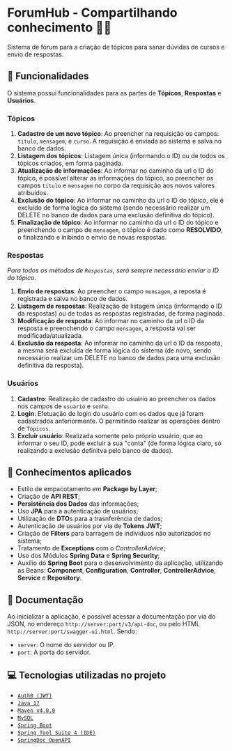 # ForumHub - Compartilhando conhecimento 💬📢
Sistema de fórum para a criação de tópicos para sanar dúvidas de cursos e envio de respostas.

## 🔨 Funcionalidades
O sistema possui funcionalidades para as partes de **Tópicos**, **Respostas** e **Usuários**.

### Tópicos
1. **Cadastro de um novo tópico**: Ao preencher na requisição os campos: `titulo`, `mensagem`, e `curso`. A requisição é enviada ao sistema e salva no banco de dados.
2. **Listagem dos tópicos**: Listagem única (informando o ID) ou de todos os tópicos criados, em forma paginada.
3. **Atualização de informações**: Ao informar no caminho da url o ID do tópico, é possível alterar as informações do tópico, ao preencher os campos `titulo` e `mensagem` no corpo da requisição aos novos valores atribuídos.
4. **Exclusão do tópico**: Ao informar no caminho da url o ID do tópico, ele é excluído de forma lógica do sistema (sendo necessário realizar um DELETE no banco de dados para uma exclusão definitiva do tópico).
5. **Finalização de tópico**: Ao informar no caminho da url o ID do tópico e preenchendo o campo de `mensagem`, o tópico é dado como **RESOLVIDO**, o finalizando e inibindo o envio de novas respostas.

### Respostas
*Para todos os métodos de ``Respostas``, será sempre necessário enviar o ID do tópico.*
1. **Envio de respostas**: Ao preencher o campo `mensagem`, a reposta é registrada e salva no banco de dados.
2. **Listagem de respostas**: Realização de listagem única (informando o ID da respostas) ou de todas as respostas registradas, de forma paginada.
3. **Modificação de resposta**: Ao informar no caminho da url o ID da resposta e preenchendo o campo `mensagem`, a resposta vai ser modificada/atualizada.
4. **Exclusão da resposta**: Ao informar no caminho da url o ID da resposta, a mesma será excluída de forma lógica do sistema (de novo, sendo necessário realizar um DELETE no banco de dados para uma exclusão definitiva da resposta).

### Usuários
1. **Cadastro**: Realização de cadastro do usuário ao preencher os dados nos campos de `usuario` e `senha`.
2. **Login**: Efetuação de login do usuário com os dados que já foram cadastrados anteriormente. O permitindo realizar as operações dentro de ``Tópicos``.
3. **Excluir usuário**: Realizada somente pelo próprio usuário, que ao informar o seu ID, pode excluir a sua "conta" (de forma lógica claro, só realizando a exclusão definitva pelo banco de dados).

## 🧠 Conhecimentos aplicados
- Estilo de empacotamento em **Package by Layer**;
- Criação de **API REST**;
- **Persistência dos Dados** das informações;
- Uso **JPA** para a autenticação de usuários;
- Utilização de **DTO**s para a trasnferência de dados;
- Autenticação de usuários por via de **Tokens JWT**;
- Criação de **Filters** para barragem de indivíduos não autorizados no sistema;
- Tratamento de **Exceptions** com o *ControllerAdvice*;
- Uso dos Módulos **Spring Data** e **Spring Security**;
- Auxílio do **Spring Boot** para o desenvolvimento da aplicação, utilizando as Beans: **Component**, **Configuration**, **Controller**, **ControllerAdvice**, **Service** e **Repository**.

## 📄 Documentação
Ao inicializar a aplicação, é possível acessar a documentação por via do JSON, no endereço `http://server:port/v3/api-doc`, ou pelo HTML `http://server:port/swagger-ui.html`. Sendo:
- `server`: O nome do servidor ou IP.
- `port`: A porta do servidor.

## 💻 Tecnologias utilizadas no projeto
- [``Auth0 (JWT)``](https://github.com/auth0/java-jwt)
- [``Java 17``](https://docs.oracle.com/en/java/javase/17/docs/api/index.html)
- [``Maven v4.0.0``](https://maven.apache.org/index.html)
- [``MySQL``](https://www.mysql.com/)
- [``Spring Boot``](https://spring.io/projects/spring-boot)
- [``Spring Tool Suite 4 (IDE)``](https://spring.io/tools)
- [``SpringDoc OpenAPI``](https://springdoc.org/)

